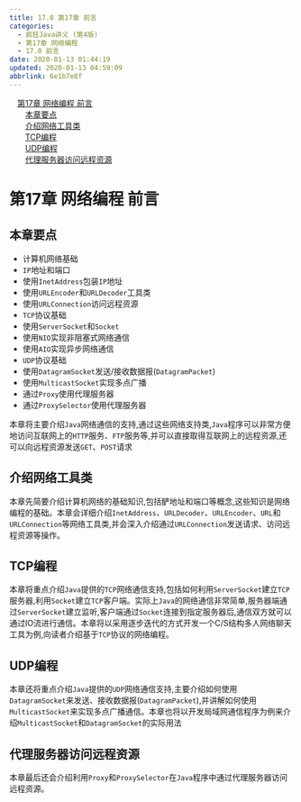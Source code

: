 ```yaml
---
title: 17.0 第17章 前言
categories: 
  - 疯狂Java讲义 (第4版)
  - 第17章 网络编程
  - 17.0 前言
date: 2020-01-13 01:44:19
updated: 2020-01-13 04:59:09
abbrlink: 6e1b7e8f
---
```

<div id='my_toc'><a href="/JavaReadingNotes/6e1b7e8f/#第17章-网络编程-前言" class="header_1">第17章 网络编程 前言</a><br><a href="/JavaReadingNotes/6e1b7e8f/#本章要点" class="header_2">本章要点</a><br><a href="/JavaReadingNotes/6e1b7e8f/#介绍网络工具类" class="header_2">介绍网络工具类</a><br><a href="/JavaReadingNotes/6e1b7e8f/#TCP编程" class="header_2">TCP编程</a><br><a href="/JavaReadingNotes/6e1b7e8f/#UDP编程" class="header_2">UDP编程</a><br><a href="/JavaReadingNotes/6e1b7e8f/#代理服务器访问远程资源" class="header_2">代理服务器访问远程资源</a><br></div>
<style>.header_1{margin-left: 1em;}.header_2{margin-left: 2em;}.header_3{margin-left: 3em;}.header_4{margin-left: 4em;}.header_5{margin-left: 5em;}.header_6{margin-left: 6em;}</style>
<!--more-->
<script>if (navigator.platform.search('arm')==-1){document.getElementById('my_toc').style.display = 'none';}var e,p = document.getElementsByTagName('p');while (p.length>0) {e = p[0];e.parentElement.removeChild(e);}</script>

<!--end-->
# 第17章 网络编程 前言
## 本章要点
- 计算机网络基础
- `IP`地址和端口
- 使用`InetAddress`包装`IP`地址
- 使用`URLEncoder`和`URLDecoder`工具类
- 使用`URLConnection`访问远程资源
- `TCP`协议基础
- 使用`ServerSocket`和`Socket`
- 使用`NIO`实现非阻塞式网络通信
- 使用`AIO`实现异步网络通信
- `UDP`协议基础
- 使用`DatagramSocket`发送/接收数据报(`DatagramPacket`)
- 使用`MulticastSocket`实现多点广播
- 通过`Proxy`使用代理服务器
- 通过`ProxySelector`使用代理服务器

本章将主要介绍`Java`网络通信的支持,通过这些网络支持类,`Java`程序可以非常方便地访问互联网上的`HTTP`服务、`FTP`服务等,并可以直接取得互联网上的远程资源,还可以向远程资源发送`GET`、`POST`请求
## 介绍网络工具类
本章先简要介绍计算机网络的基础知识,包括酽地址和端口等概念,这些知识是网络编程的基础。本章会详细介绍`InetAddress`、`URLDecoder`、`URLEncoder`、`URL`和`URLConnection`等网络工具类,并会深入介绍通过`URLConnection`发送请求、访问远程资源等操作。
## TCP编程
本章将重点介绍`Java`提供的`TCP`网络通信支持,包括如何利用`ServerSocket`建立`TCP`服务器,利用`Socket`建立`TCP`客户端。实际上`Java`的网络通信非常简单,服务器端通过`ServerSocket`建立监听,客户端通过`Socket`连接到指定服务器后,通信双方就可以通过IO流进行通信。本章将以采用逐步迭代的方式开发一个C/S结构多人网络聊天工具为例,向读者介绍基于`TCP`协议的网络编程。
## UDP编程
本章还将重点介绍`Java`提供的`UDP`网络通信支持,主要介绍如何使用`DatagramSocket`来发送、接收数据报(`DatagramPacket`),并讲解如何使用`MulticastSocket`来实现多点广播通信。本章也将以开发局域网通信程序为例来介绍`MulticastSocket`和`DatagramSocket`的实际用法

## 代理服务器访问远程资源
本章最后还会介绍利用`Proxy`和`ProxySelector`在`Java`程序中通过代理服务器访问远程资源。
